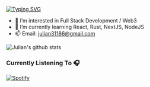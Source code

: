 [![Typing SVG](https://readme-typing-svg.herokuapp.com?lines=%F0%9F%91%8B+Hi%2C+I%E2%80%99m+Julian+Elmasry%2C+a+Sophomore+at+Stony+Brook+University)](https://git.io/typing-svg)
- 👀 I’m interested in Full Stack Development / Web3
- 🌱 I’m currently learning React, Rust, NextJS, NodeJS
- 📫 Email: julian31186@gmail.com 


![Julian's github stats](https://github-readme-stats.vercel.app/api?username=julian31186&show_icons=true&theme=radical)

### Currently Listening To 🎧
[![Spotify](https://novatoremm-sand.vercel.app/api/spotify)](https://open.spotify.com/user/julian31186)
